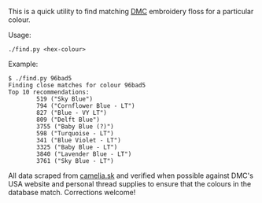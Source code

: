 This is a quick utility to find matching [DMC](http://www.dmc-usa.com/)
embroidery floss for a particular colour.

Usage:

    ./find.py <hex-colour>

Example:

    $ ./find.py 96bad5         
    Finding close matches for colour 96bad5
    Top 10 recommendations:
            519 ("Sky Blue")
            794 ("Cornflower Blue - LT")
            827 ("Blue - VY LT")
            809 ("Delft Blue")
            3755 ("Baby Blue (?)")
            598 ("Turquoise - LT")
            341 ("Blue Violet - LT")
            3325 ("Baby Blue - LT")
            3840 ("Lavender Blue - LT")
            3761 ("Sky Blue - LT")


All data scraped from [camelia.sk](http://www.camelia.sk) and verified when
possible against DMC's USA website and personal thread supplies to ensure that
the colours in the database match. Corrections welcome!
